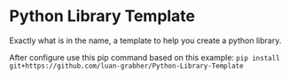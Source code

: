 # Python Library Template
Exactly what is in the name, a template to help you create a python library.

After configure use this pip command based on this example:
```pip install git+https://github.com/luan-grabher/Python-Library-Template```
